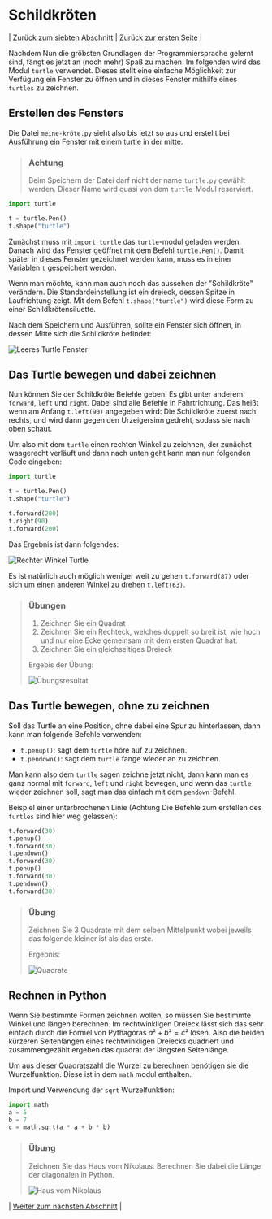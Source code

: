 # Schildkröten

| [Zurück zum siebten Abschnitt](07Wiederholungen.md) | [Zurück zur ersten Seite](README.md) |

Nachdem Nun die gröbsten Grundlagen der Programmiersprache gelernt sind, fängt es jetzt an (noch mehr) Spaß zu machen. Im folgenden wird das Modul `turtle` verwendet. Dieses stellt eine einfache Möglichkeit zur Verfügung ein Fenster zu öffnen und in dieses Fenster mithilfe eines `turtles` zu zeichnen.

## Erstellen des Fensters

Die Datei `meine-kröte.py` sieht also bis jetzt so aus und erstellt bei Ausführung ein Fenster mit einem turtle in der mitte.

> ### Achtung
> Beim Speichern der Datei darf nicht der name `turtle.py` gewählt werden. Dieser Name wird quasi von dem `turtle`-Modul reserviert.

```python
import turtle

t = turtle.Pen()
t.shape("turtle")
```

Zunächst muss mit `import turtle` das `turtle`-modul geladen werden. Danach wird das Fenster geöffnet mit dem Befehl `turtle.Pen()`.
Damit später in dieses Fenster gezeichnet werden kann, muss es in einer Variablen `t` gespeichert werden.

Wenn man möchte, kann man auch noch das aussehen der "Schildkröte" verändern. Die Standardeinstellung ist ein dreieck, dessen Spitze in Laufrichtung zeigt. Mit dem Befehl `t.shape("turtle")` wird diese Form zu einer Schildkrötensiluette.


Nach dem Speichern und Ausführen, sollte ein Fenster sich öffnen, in dessen Mitte sich die Schildkröte befindet:

![Leeres Turtle Fenster](img/leerturtle.png)

## Das Turtle bewegen und dabei zeichnen

Nun können Sie der Schildkröte Befehle geben. Es gibt unter anderem: `forward`, `left` und `right`. Dabei sind alle Befehle in Fahrtrichtung. Das heißt wenn am Anfang `t.left(90)` angegeben wird: Die Schildkröte zuerst nach rechts, und wird dann gegen den Urzeigersinn gedreht, sodass sie nach oben schaut.

Um also mit dem `turtle` einen rechten Winkel zu zeichnen, der zunächst waagerecht verläuft und dann nach unten geht kann man nun folgenden Code eingeben:

```python
import turtle

t = turtle.Pen()
t.shape("turtle")

t.forward(200)
t.right(90)
t.forward(200)
```
Das Ergebnis ist dann folgendes:

![Rechter Winkel Turtle](img/turtlerightangle.png)

Es ist natürlich auch möglich weniger weit zu gehen `t.forward(87)` oder sich um einen anderen Winkel zu drehen `t.left(63)`.

> ### Übungen
> 1. Zeichnen Sie ein Quadrat
> 1. Zeichnen Sie ein Rechteck, welches doppelt so breit ist, wie hoch und nur eine Ecke gemeinsam mit dem ersten Quadrat hat.
> 1. Zeichnen Sie ein gleichseitiges Dreieck
> 
> Ergebis der Übung:
> 
> ![Übungsresultat](img/turtleshapes.png)

## Das Turtle bewegen, ohne zu zeichnen

Soll das Turtle an eine Position, ohne dabei eine Spur zu hinterlassen, dann kann man folgende Befehle verwenden:

 * `t.penup()`: sagt dem `turtle` höre auf zu zeichnen.
 * `t.pendown()`: sagt dem `turtle` fange wieder an zu zeichnen.

Man kann also dem `turtle` sagen zeichne jetzt nicht, dann kann man es ganz normal mit `forward`, `left` und `right` bewegen, und wenn das `turtle` wieder zeichnen soll, sagt man das einfach mit dem `pendown`-Befehl.

Beispiel einer unterbrochenen Linie (Achtung Die Befehle zum erstellen des `turtles` sind hier weg gelassen):

```python
t.forward(30)
t.penup()
t.forward(30)
t.pendown()
t.forward(30)
t.penup()
t.forward(30)
t.pendown()
t.forward(30)
```

> ### Übung
> Zeichnen Sie 3 Quadrate mit dem selben Mittelpunkt wobei jeweils das folgende kleiner ist als das erste.
> 
> Ergebnis:
> 
> ![Quadrate](img/turtlequadrate.png)

## Rechnen in Python

Wenn Sie bestimmte Formen zeichnen wollen, so müssen Sie bestimmte Winkel und längen berechnen. Im rechtwinkligen Dreieck lässt sich das sehr einfach durch die Formel von Pythagoras $a² + b² = c²$ lösen. Also die beiden kürzeren Seitenlängen eines rechtwinkligen Dreiecks quadriert und zusammengezählt ergeben das quadrat der längsten Seitenlänge.

Um aus dieser Quadratszahl die Wurzel zu berechnen benötigen sie die Wurzelfunktion. Diese ist in dem `math` modul enthalten.

Import und Verwendung der `sqrt` Wurzelfunktion:

```python
import math
a = 5
b = 7
c = math.sqrt(a * a + b * b)
```

> ### Übung
> 
> Zeichnen Sie das Haus vom Nikolaus. Berechnen Sie dabei die Länge der diagonalen in Python.
> 
> ![Haus vom Nikolaus](img/nikolaushaus.png)

| [Weiter zum nächsten Abschnitt](09Sterne.md) |
